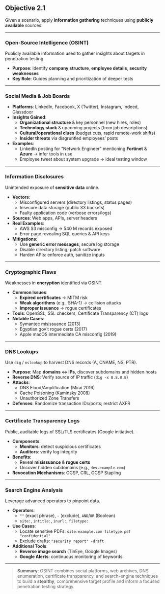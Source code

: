 ## Objective 2.1
Given a scenario, apply **information gathering** techniques using **publicly available** sources.

---

### Open-Source Intelligence (OSINT)  
Publicly available information used to gather insights about targets in penetration testing.  
- **Purpose**: Identify **company structure**, **employee details**, **security weaknesses**  
- **Key Role**: Guides planning and prioritization of deeper tests  

---

### Social Media & Job Boards  
- **Platforms**: LinkedIn, Facebook, X (Twitter), Instagram, Indeed, Glassdoor  
- **Insights Gained**:  
  - **Organizational structure** & key personnel (new hires, roles)  
  - **Technology stack** & upcoming projects (from job descriptions)  
  - **Cultural/operational clues** (budget cuts, rapid remote-work shifts)  
  - **Insider threats** via disgruntled employees’ posts  
- **Examples**:  
  - LinkedIn posting for “Network Engineer” mentioning **Fortinet** & **Azure** → infer tools in use  
  - Employee tweet about system upgrade → ideal testing window  

---

### Information Disclosures  
Unintended exposure of **sensitive data** online.  
- **Vectors**:  
  - Misconfigured servers (directory listings, status pages)  
  - Insecure data storage (public S3 buckets)  
  - Faulty application code (verbose errors/logs)  
- **Sources**: Web apps, APIs, server headers  
- **Real Examples**:  
  - AWS S3 misconfig → 540 M records exposed  
  - Error page revealing SQL queries & API keys  
- **Mitigations**:  
  - Use **generic error messages**, secure log storage  
  - Disable directory listing; patch software  
  - Harden APIs: enforce auth, sanitize inputs  

---

### Cryptographic Flaws  
Weaknesses in **encryption** identified via OSINT.  
- **Common Issues**:  
  - **Expired certificates** → MITM risk  
  - **Weak algorithms** (e.g., SHA-1) → collision attacks  
  - **Improper issuance** → rogue certificates  
- **Tools**: OpenSSL, SSL checkers, Certificate Transparency (CT) logs  
- **Notable Cases**:  
  - Symantec misissuance (2013)  
  - Egyptian gov’t rogue certs (2017)  
  - Apple macOS intermediate CA misconfig (2019)  

---

### DNS Lookups  
Use `dig` / `nslookup` to harvest DNS records (A, CNAME, NS, PTR).  
- **Purpose**: Map **domains ↔ IPs**, discover subdomains and hidden hosts  
- **Reverse DNS**: Verify source of IP traffic (`dig -x 8.8.8.8`)  
- **Attacks**:  
  - DNS Flood/Amplification (Mirai 2016)  
  - Cache Poisoning (Kaminsky 2008)  
  - Unauthorized Zone Transfers  
- **Defenses**: Randomize transaction IDs/ports; restrict AXFR  

---

### Certificate Transparency Logs  
Public, auditable logs of SSL/TLS certificates (Google initiative).  
- **Components**:  
  - **Monitors**: detect suspicious certificates  
  - **Auditors**: verify log integrity  
- **Benefits**:  
  - Reveal **misissuance** & **rogue certs**  
  - Uncover hidden subdomains (e.g., `dev.example.com`)  
- **Revocation Mechanisms**: OCSP, CRL, OCSP Stapling  

---

### Search Engine Analysis  
Leverage advanced operators to pinpoint data.  
- **Operators**:  
  - `""` (exact phrase), `-` (exclude), `AND`/`OR` (Boolean)  
  - `site:`, `intitle:`, `inurl:`, `filetype:`  
- **Use Cases**:  
  - Locate sensitive PDFs: `site:example.com filetype:pdf "confidential"`  
  - Exclude drafts: `"security report" -draft`  
- **Additional Tools**:  
  - **Reverse image search** (TinEye, Google Images)  
  - **Google Alerts**: continuous monitoring of keywords  

---

> **Summary**: OSINT combines social platforms, web archives, DNS enumeration, certificate transparency, and search-engine techniques to build a **stealthy**, comprehensive target profile and inform a focused penetration testing strategy.  
